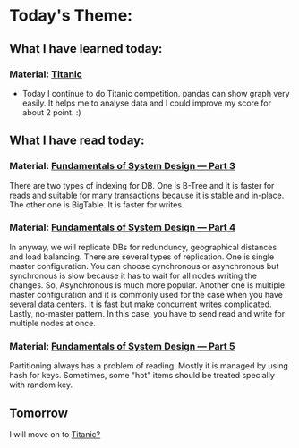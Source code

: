 # Today's Theme: 

## What I have learned today:

### Material: [Titanic]()
- Today I continue to do Titanic competition. pandas can show graph very easily. It helps me to analyse data and I could improve my score for about 2 point. :)
    
## What I have read today:
### Material: [Fundamentals of System Design — Part 3](https://medium.com/hackernoon/fundamentals-of-system-design-part-3-8da61773a631)
There are two types of indexing for DB. One is B-Tree and it is faster for reads and suitable for many transactions because it is stable and in-place. The other one is BigTable. It is faster for writes.

### Material: [Fundamentals of System Design — Part 4](https://medium.com/hackernoon/fundamentals-of-system-design-part-4-d6a62f3fa779)
In anyway, we will replicate DBs for redunduncy, geographical distances and load balancing. There are several types of replication. One is single master configuration. You can choose cynchronous or asynchronous but synchronous is slow because it has to wait for all nodes writing the changes. So, Asynchronous is much more popular. Another one is multiple master configuration and it is commonly used for the case when you have several data centers. It is fast but make concurrent writes complicated. Lastly, no-master pattern. In this case, you have to send read and write for multiple nodes at once.

### Material: [Fundamentals of System Design — Part 5](https://medium.com/hackernoon/fundamentals-of-system-design-part-5-c27b617cd532)
Partitioning always has a problem of reading. Mostly it is managed by using hash for keys. Sometimes, some "hot" items should be treated specially with random key.


## Tomorrow
I will move on to [Titanic?]()
